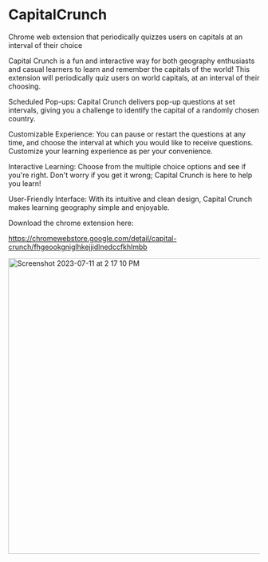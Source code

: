 # CapitalCrunch
Chrome web extension that periodically quizzes users on capitals at an interval of their choice

Capital Crunch is a fun and interactive way for both geography enthusiasts 
and casual learners to learn and remember the capitals of the world! 
This extension will periodically quiz users on world capitals, at an interval of their choosing. 

Scheduled Pop-ups: Capital Crunch delivers pop-up questions at set intervals, 
giving you a challenge to identify the capital of a randomly chosen country.

Customizable Experience: You can pause or restart the questions at any time, 
and choose the interval at which you would like to receive questions. Customize your learning experience as per your convenience.

Interactive Learning: Choose from the multiple choice options and see if you're right.
Don't worry if you get it wrong; Capital Crunch is here to help you learn!

User-Friendly Interface: With its intuitive and clean design, Capital Crunch makes learning geography simple and enjoyable.

Download the chrome extension here:

https://chromewebstore.google.com/detail/capital-crunch/fhgeookgniglhkejjidlnedccfkhlmbb


<img width="593" alt="Screenshot 2023-07-11 at 2 17 10 PM" src="https://github.com/azamjb/CapitalCrunch/assets/85136312/a818e530-784b-40fa-a398-5731a2e0c9e1">

